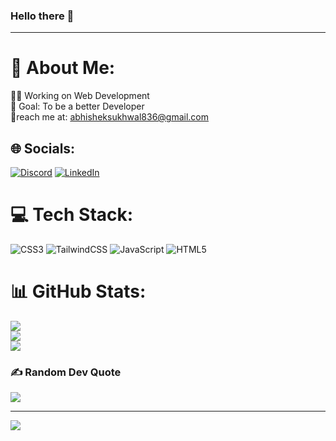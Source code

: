 ### Hello there 👋

<hr>

# 💫 About Me:
👩‍💻 Working on Web Development<br>
🎯 Goal: To be a better Developer<br>
📩reach me at: abhisheksukhwal836@gmail.com<br>



## 🌐 Socials:
[![Discord](https://img.shields.io/badge/Discord-%237289DA.svg?logo=discord&logoColor=white)](https://discord.gg/#8705) [![LinkedIn](https://img.shields.io/badge/LinkedIn-%230077B5.svg?logo=linkedin&logoColor=white)](https://linkedin.com/in/https://www.linkedin.com/in/abhishek-sukhwal/) 

# 💻 Tech Stack:

![CSS3](https://img.shields.io/badge/css3-%231572B6.svg?style=plastic&logo=css3&logoColor=white) ![TailwindCSS](https://img.shields.io/badge/tailwindcss-%2338B2AC.svg?style=plastic&logo=tailwind-css&logoColor=white) ![JavaScript](https://img.shields.io/badge/html5-%23E34F26.svg?style=plastic&logo=html5&logoColor=white)
 ![HTML5](https://img.shields.io/badge/javascript-%23323330.svg?style=plastic&logo=javascript&logoColor=%23F7DF1E)
# 📊 GitHub Stats:
![](https://github-readme-stats.vercel.app/api?username=abhisheksukhwal04&theme=dark&hide_border=false&include_all_commits=false&count_private=false)<br/>
![](https://github-readme-streak-stats.herokuapp.com/?user=abhisheksukhwal04&theme=dark&hide_border=false)<br/>
![](https://github-readme-stats.vercel.app/api/top-langs/?username=abhisheksukhwal04&theme=dark&hide_border=false&include_all_commits=false&count_private=false&layout=compact)


### ✍️ Random Dev Quote
![](https://quotes-github-readme.vercel.app/api?type=vetical&theme=light)

---
[![](https://visitcount.itsvg.in/api?id=abhisheksukhwal04&icon=0&color=0)](https://visitcount.itsvg.in)


